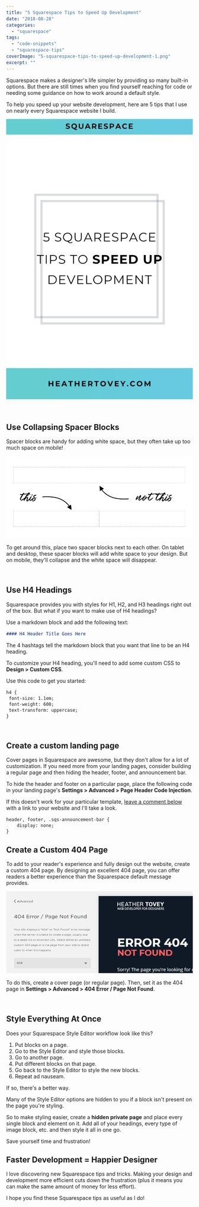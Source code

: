 ```yaml
---
title: "5 Squarespace Tips to Speed Up Development"
date: "2018-08-28"
categories: 
  - "squarespace"
tags: 
  - "code-snippets"
  - "squarespace-tips"
coverImage: "5-squarespace-tips-to-speed-up-development-1.png"
excerpt: ""
---
```


Squarespace makes a designer's life simpler by providing so many built-in options. But there are still times when you find yourself reaching for code or needing some guidance on how to work around a default style.

To help you speed up your website development, here are 5 tips that I use on nearly every Squarespace website I build.

![ 5 Squarespace Tips to Speed Up Development ](./images/5-squarespace-tips-to-speed-up-development.png)

 

## Use Collapsing Spacer Blocks

Spacer blocks are handy for adding white space, but they often take up too much space on mobile!

![ Use 2 spacer blocks for white space that disappears on mobile devices. ](./images/5-tips.png)

To get around this, place two spacer blocks next to each other. On tablet and desktop, these spacer blocks will add white space to your design. But on mobile, they'll collapse and the white space will disappear.

 

## Use H4 Headings

Squarespace provides you with styles for H1, H2, and H3 headings right out of the box. But what if you want to make use of H4 headings?

Use a markdown block and add the following text:

```md
#### H4 Header Title Goes Here
```

The 4 hashtags tell the markdown block that you want that line to be an H4 heading.

To customize your H4 heading, you'll need to add some custom CSS to **Design > Custom CSS**.

Use this code to get you started:
```less
h4 {
 font-size: 1.1em;
 font-weight: 600;
 text-transform: uppercase;
}
```
 

## Create a custom landing page

Cover pages in Squarespace are awesome, but they don't allow for a lot of customization. If you need more from your landing pages, consider building a regular page and then hiding the header, footer, and announcement bar.

To hide the header and footer on a particular page, place the following code in your landing page's **Settings > Advanced > Page Header Code Injection**.

If this doesn't work for your particular template, [leave a comment below](#comments) with a link to your website and I'll take a look.

```less
header, footer, .sqs-announcement-bar {
    display: none;
}
```

## Create a Custom 404 Page

To add to your reader's experience and fully design out the website, create a custom 404 page. By designing an excellent 404 page, you can offer readers a better experience than the Squarespace default message provides.

![ Set your custom 404 page in Settings. ](./images/404-page.png)

To do this, create a cover page (or regular page). Then, set it as the 404 page in **Settings > Advanced > 404 Error / Page Not Found**.

 

## Style Everything At Once

Does your Squarespace Style Editor workflow look like this?

1. Put blocks on a page.
2. Go to the Style Editor and style those blocks.
3. Go to another page.
4. Put different blocks on that page.
5. Go back to the Style Editor to style the new blocks.
6. Repeat ad nauseam.

If so, there's a better way.

Many of the Style Editor options are hidden to you if a block isn't present on the page you're styling.

So to make styling easier, create a **hidden private page** and place every single block and element on it. Add all of your headings, every type of image block, etc. and then style it all in one go.

Save yourself time and frustration!

## Faster Development = Happier Designer

I love discovering new Squarespace tips and tricks. Making your design and development more efficient cuts down the frustration (plus it means you can make the same amount of money for less effort).

I hope you find these Squarespace tips as useful as I do!
